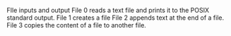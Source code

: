 FIle inputs and output
File 0 reads a text file and prints it to the POSIX standard output.
File 1 creates a file
File 2 appends text at the end of a file.
File 3 copies the content of a file to another file.

